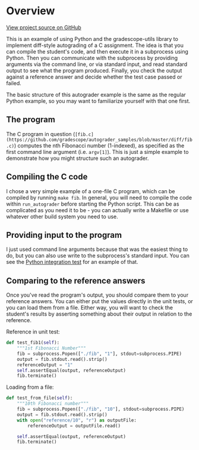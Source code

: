 # Overview

[View project source on GitHub](https://github.com/gradescope/autograder_samples/tree/master/diff)

This is an example of using Python and the gradescope-utils library to
implement diff-style autograding of a C assignment. The idea is that
you can compile the student's code, and then execute it in a
subprocess using Python. Then you can communicate with the subprocess
by providing arguments via the command line, or via standard input,
and read standard output to see what the program produced. Finally,
you check the output against a reference answer and decide whether the
test case passed or failed.

The basic structure of this autograder example is the same as the
regular Python example, so you may want to familiarize yourself with
that one first.

## The program

The C program in question (`[fib.c](https://github.com/gradescope/autograder_samples/blob/master/diff/fib.c)`) computes the nth Fibonacci number
(1-indexed), as specified as the first command line argument
(i.e. `argv[1]`). This is just a simple example to demonstrate how you
might structure such an autograder.

## Compiling the C code

I chose a very simple example of a one-file C program, which can be
compiled by running `make fib`. In general, you will need to compile
the code within `run_autograder` before starting the Python
script. This can be as complicated as you need it to be - you can
actually write a Makefile or use whatever other build system you need
to use.

## Providing input to the program

I just used command line arguments because that was the easiest thing
to do, but you can also use write to the subprocess's standard
input. You can see the [Python integration test](https://github.com/gradescope/autograder_samples/blob/master/python/src/tests/test_integration.py)
for an example of that.

## Comparing to the reference answers

Once you've read the program's output, you should compare them to your
reference answers. You can either put the values directly in the unit
tests, or you can load them from a file. Either way, you will want to
check the student's results by asserting something about their output
in relation to the reference.

Reference in unit test:

```python
def test_fib1(self):
    """1st Fibonacci Number"""
    fib = subprocess.Popen(["./fib", "1"], stdout=subprocess.PIPE)
    output = fib.stdout.read().strip()
    referenceOutput = "1"
    self.assertEqual(output, referenceOutput)
    fib.terminate()
```

Loading from a file:

```python
def test_from_file(self):
    """10th Fibonacci number"""
    fib = subprocess.Popen(["./fib", "10"], stdout=subprocess.PIPE)
    output = fib.stdout.read().strip()
    with open("reference/10", "r") as outputFile:
        referenceOutput = outputFile.read()

    self.assertEqual(output, referenceOutput)
    fib.terminate()
```
